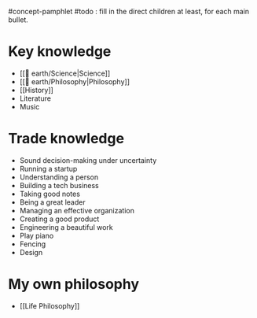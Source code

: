 #concept-pamphlet 
#todo : fill in the direct children at least, for each main bullet. 

# Key knowledge
- [[🏡 earth/Science|Science]]
- [[🏡 earth/Philosophy|Philosophy]]
- [[History]]
- Literature
- Music

# Trade knowledge

- Sound decision-making under uncertainty
- Running a startup
- Understanding a person
- Building a tech business
- Taking good notes
- Being a great leader
- Managing an effective organization
- Creating a good product
- Engineering a beautiful work
- Play piano
- Fencing
- Design

# My own philosophy
- [[Life Philosophy]]

